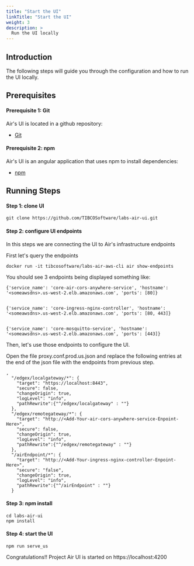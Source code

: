```yaml
---
title: "Start the UI"
linkTitle: "Start the UI"
weight: 3
description: >
  Run the UI locally
---
```


## Introduction
The following steps will guide you through the configuration and how to run the UI locally.

## Prerequisites

#### Prerequisite 1: Git
Air's UI is located in a github repository:

* [Git](https://git-scm.com/)

#### Prerequisite 2: npm
Air's UI is an angular application that uses npm to install dependencies:

* [npm](https://www.npmjs.com/)

## Running Steps

#### Step 1: clone UI

```
git clone https://github.com/TIBCOSoftware/labs-air-ui.git
```

#### Step 2: configure UI endpoints
In this steps we are connecting the UI to Air's infrastructure endpoints

First let's query the endpoints

```
docker run -it tibcosoftware/labs-air-aws-cli air show-endpoints
```

You should see 3 endpoints being displayed something like:

```
{'service_name': 'core-air-cors-anywhere-service', 'hostname': '<someawsdns>.us-west-2.elb.amazonaws.com', 'ports': [80]}


{'service_name': 'core-ingress-nginx-controller', 'hostname': '<someawsdns>.us-west-2.elb.amazonaws.com', 'ports': [80, 443]}


{'service_name': 'core-mosquitto-service', 'hostname': '<someawsdns>.us-west-2.elb.amazonaws.com', 'ports': [443]}
```

Then, let's use those endpoints to configure the UI.

Open the file proxy.conf.prod.us.json and replace the following entries at the end of the json file with the endpoints from previous step.

```
,
  "/edgex/localgateway/*": {
    "target": "https://localhost:8443",
    "secure": false,
    "changeOrigin": true,
    "logLevel": "info",
    "pathRewrite":{"^/edgex/localgateway" : ""}
  },
  "/edgex/remotegateway/*": {
    "target": "http://<Add-Your-air-cors-anywhere-service-Enpoint-Here>",
    "secure": false,
    "changeOrigin": true,
    "logLevel": "info",
    "pathRewrite":{"^/edgex/remotegateway" : ""}
  },
  "/airEndpoint/*": {
    "target": "http://<Add-Your-ingress-nginx-controller-Enpoint-Here>",
    "secure": "false",
    "changeOrigin": true,
    "logLevel": "info",
    "pathRewrite":{"^/airEndpoint" : ""}
  }
```


#### Step 3: npm install

```
cd labs-air-ui
npm install
```

#### Step 4: start the UI

```
npm run serve_us
```

Congratulations!! Project Air UI is started on https://localhost:4200






